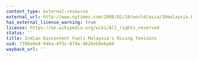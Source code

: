 ```yaml
---
content_type: external-resource
external_url: http://www.nytimes.com/2008/02/10/world/asia/10malaysia.html?pagewanted=all
has_external_license_warning: true
license: https://en.wikipedia.org/wiki/All_rights_reserved
status: ''
title: Indian Discontent Fuels Malaysia's Rising Tensions
uid: 7398a9e8-94ba-4f3c-874a-4626eb0eba68
wayback_url: ''
---
```

